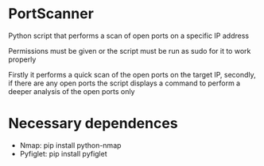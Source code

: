 # PortScanner

Python script that performs a scan of open ports on a specific IP address

Permissions must be given or the script must be run as sudo for it to work properly

Firstly it performs a quick scan of the open ports on the target IP, secondly, if there are any open ports the script displays a command to perform a deeper analysis of the open ports only

# Necessary dependences

* Nmap: pip install python-nmap
* Pyfiglet: pip install pyfiglet
